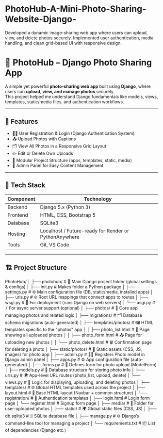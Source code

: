# PhotoHub-A-Mini-Photo-Sharing-Website-Django-
Developed a dynamic image-sharing web app where users can upload, view, and delete photos securely. Implemented user authentication, media handling, and clean grid-based UI with responsive design.

# 📸 PhotoHub – Django Photo Sharing App  

A simple yet powerful **photo-sharing web app** built using **Django**, where users can **upload, view, and manage photos** securely.  
This project helped me understand Django fundamentals like models, views, templates, static/media files, and authentication workflows.  

---

## 🚀 Features  

- 🧑‍💻 User Registration & Login (Django Authentication System)  
- 📤 Upload Photos with Captions  
- 🗂️ View All Photos in a Responsive Grid Layout  
- ✏️ Edit or Delete Own Uploads  
- 🧱 Modular Project Structure (apps, templates, static, media)  
- 🧾 Admin Panel for Easy Content Management  

---

## 🧰 Tech Stack  

| Component | Technology |
|------------|-------------|
| Backend | Django 5.x (Python 3) |
| Frontend | HTML, CSS, Bootstrap 5 |
| Database | SQLite3 |
| Hosting | Localhost / Future-ready for Render or PythonAnywhere |
| Tools | Git, VS Code |

---

## 🏗️ Project Structure  

PhotoHub/
│
├── photohub/             # 🔧 Main Django project folder (global settings & configs)
│ ├── init.py             # Makes folder a Python package
│ ├── settings.py         # ⚙️ Main configuration file (DB, static/media, installed apps)
│ ├── urls.py             # 🌐 Root URL mappings that connect apps to routes
│ ├── wsgi.py             # 🔌 For deployment (runs Django on web servers)
│ └── asgi.py             # ⚡ For async server support (optional)
│
├── photos/                        # 📸 Core app managing photos and related logic
│ ├── migrations/                  # 🗂️ Database schema migrations (auto-generated)
│ ├── templates/photos/            # 🖼️ HTML templates specific to the "photos" app
│ │ ├── photo_list.html            # 📜 Page showing all uploaded photos
│ │ ├── photo_form.html            # 📤 Page for uploading new photos
│ │ └── photo_delete.html          # 🗑️ Confirmation page for deleting a photo
│ ├── static/photos/               # 🎨 Static assets (CSS, JS, images) for photo app
│ ├── admin.py                     # 🧑‍💼 Registers Photo model in Django admin panel
│ ├── apps.py                      # ⚙️ App configuration file (auto-generated)
│ ├── forms.py                     # 📝 Defines form for photo upload (ModelForm)
│ ├── models.py                    # 🧱 Database structure for storing photo info
│ ├── urls.py                      # 🌍 App-level URL routes (photo_list, upload, delete)
│ └── views.py                     # 🧠 Logic for displaying, uploading, and deleting photos
│
├── templates/             # 🌐 Global HTML templates used across the project
│ ├── layout.html          # 🧩 Base HTML layout (Navbar + common structure)
│ └── registration/        # 🔑 Authentication templates
│ ├── login.html           # Login form page
│ └── register.html        # Signup form page
│
├── media/                        # 📂 Folder for user-uploaded photos
│
├── static/                       # 🌍 Global static files (CSS, JS)
│
├── db.sqlite3                    # 🗄️ SQLite database file
│
├── manage.py                     # ⚙️ Django’s command-line tool for managing a project
│
└── requirements.txt              # 📦 List of dependencies (Django etc.)
